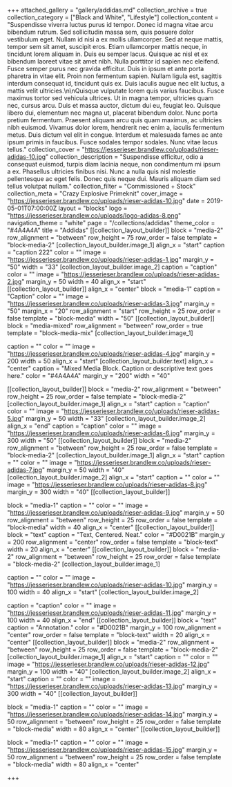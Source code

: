 +++
attached_gallery = "gallery/addidas.md"
collection_archive = true
collection_category = ["Black and White", "Lifestyle"]
collection_content = "Suspendisse viverra luctus purus id tempor. Donec id magna vitae arcu bibendum rutrum. Sed sollicitudin massa sem, quis posuere dolor vestibulum eget. Nullam id nisi a ex mollis ullamcorper. Sed at neque mattis, tempor sem sit amet, suscipit eros. Etiam ullamcorper mattis neque, in tincidunt lorem aliquam in. Duis eu semper lacus. Quisque ac nisl et ex bibendum laoreet vitae sit amet nibh. Nulla porttitor id sapien nec eleifend. Fusce semper purus nec gravida efficitur. Duis in ipsum et ante porta pharetra in vitae elit. Proin non fermentum sapien. Nullam ligula est, sagittis interdum consequat id, tincidunt quis ex. Duis iaculis augue nec elit luctus, a mattis velit ultricies.\n\nQuisque vulputate lorem quis varius faucibus. Fusce maximus tortor sed vehicula ultrices. Ut in magna tempor, ultricies quam nec, cursus arcu. Duis et massa auctor, dictum dui eu, feugiat leo. Quisque libero dui, elementum nec magna ut, placerat bibendum dolor. Nunc porta pretium fermentum. Praesent aliquam arcu quis quam maximus, ac ultricies nibh euismod. Vivamus dolor lorem, hendrerit nec enim a, iaculis fermentum metus. Duis dictum vel elit in congue. Interdum et malesuada fames ac ante ipsum primis in faucibus. Fusce sodales tempor sodales. Nunc vitae lacus tellus."
collection_cover = "https://jesserieser.brandlew.co/uploads/rieser-adidas-10.jpg"
collection_description = "Suspendisse efficitur, odio a consequat euismod, turpis diam lacinia neque, non condimentum mi ipsum a ex. Phasellus ultricies finibus nisi. Nunc a nulla quis nisl molestie pellentesque ac eget felis. Donec quis neque dui. Mauris aliquam diam sed tellus volutpat nullam."
collection_filter = "Commissioned + Stock"
collection_meta = "Crazy Explosive Primeknit"
cover_image = "https://jesserieser.brandlew.co/uploads/rieser-adidas-10.jpg"
date = 2019-05-01T07:00:00Z
layout = "blocks"
logo = "https://jesserieser.brandlew.co/uploads/logo-adidas-8.png"
navigation_theme = "white"
page = "/collections/addidas"
theme_color = "#4A4A4A"
title = "Addidas"
[[collection_layout_builder]]
block = "media-2"
row_alignment = "between"
row_height = 75
row_order = false
template = "block-media-2"
[collection_layout_builder.image_1]
align_x = "start"
caption = "caption 222"
color = ""
image = "https://jesserieser.brandlew.co/uploads/rieser-adidas-1.jpg"
margin_y = "50"
width = "33"
[collection_layout_builder.image_2]
caption = "caption"
color = ""
image = "https://jesserieser.brandlew.co/uploads/rieser-adidas-2.jpg"
margin_y = 50
width = 40
align_x = "start"
[[collection_layout_builder]]
align_x = "center"
block = "media-1"
caption = "Caption"
color = ""
image = "https://jesserieser.brandlew.co/uploads/rieser-adidas-3.jpg"
margin_y = "50"
margin_x = "20"
row_alignment = "start"
row_height = 25
row_order = false
template = "block-media"
width = "50"
[[collection_layout_builder]]
block = "media-mixed"
row_alignment = "between"
row_order = true
template = "block-media-mix"
[collection_layout_builder.image_1]

caption = ""
color = ""
image = "https://jesserieser.brandlew.co/uploads/rieser-adidas-4.jpg"
margin_y = 200
width = 50
align_x = "start"
[collection_layout_builder.text]
align_x = "center"
caption = "Mixed Media Block. Caption or descriptive text goes here."
color = "#4A4A4A"
margin_y = "200"
width = "40"

[[collection_layout_builder]]
block = "media-2"
row_alignment = "between"
row_height = 25
row_order = false
template = "block-media-2"
[collection_layout_builder.image_1]
align_x = "start"
caption = "caption"
color = ""
image = "https://jesserieser.brandlew.co/uploads/rieser-adidas-5.jpg"
margin_y = 50
width = "33"
[collection_layout_builder.image_2]
align_x = "end"
caption = "caption"
color = ""
image = "https://jesserieser.brandlew.co/uploads/rieser-adidas-6.jpg"
margin_y = 300
width = "50"
[[collection_layout_builder]]
block = "media-2"
row_alignment = "between"
row_height = 25
row_order = false
template = "block-media-2"
[collection_layout_builder.image_1]
align_x = "start"
caption = ""
color = ""
image = "https://jesserieser.brandlew.co/uploads/rieser-adidas-7.jpg"
margin_y = 50
width = "40"
[collection_layout_builder.image_2]
align_x = "start"
caption = ""
color = ""
image = "https://jesserieser.brandlew.co/uploads/rieser-adidas-8.jpg"
margin_y = 300
width = "40"
[[collection_layout_builder]]

block = "media-1"
caption = ""
color = ""
image = "https://jesserieser.brandlew.co/uploads/rieser-adidas-9.jpg"
margin_y = 50
row_alignment = "between"
row_height = 25
row_order = false
template = "block-media"
width = 40
align_x = "center"
[[collection_layout_builder]]
block = "text"
caption = "Text, Centered. Neat."
color = "#D0021B"
margin_y = 200
row_alignment = "center"
row_order = false
template = "block-text"
width = 20
align_x = "center"
[[collection_layout_builder]]
block = "media-2"
row_alignment = "between"
row_height = 25
row_order = false
template = "block-media-2"
[collection_layout_builder.image_1]

caption = ""
color = ""
image = "https://jesserieser.brandlew.co/uploads/rieser-adidas-10.jpg"
margin_y = 100
width = 40
align_x = "start"
[collection_layout_builder.image_2]

caption = "caption"
color = ""
image = "https://jesserieser.brandlew.co/uploads/rieser-adidas-11.jpg"
margin_y = 100
width = 40
align_x = "end"
[[collection_layout_builder]]
block = "text"
caption = "Annotation."
color = "#D0021B"
margin_y = 100
row_alignment = "center"
row_order = false
template = "block-text"
width = 20
align_x = "center"
[[collection_layout_builder]]
block = "media-2"
row_alignment = "between"
row_height = 25
row_order = false
template = "block-media-2"
[collection_layout_builder.image_1]
align_x = "start"
caption = ""
color = ""
image = "https://jesserieser.brandlew.co/uploads/rieser-adidas-12.jpg"
margin_y = 100
width = "40"
[collection_layout_builder.image_2]
align_x = "start"
caption = ""
color = ""
image = "https://jesserieser.brandlew.co/uploads/rieser-adidas-13.jpg"
margin_y = 300
width = "40"
[[collection_layout_builder]]

block = "media-1"
caption = ""
color = ""
image = "https://jesserieser.brandlew.co/uploads/rieser-adidas-14.jpg"
margin_y = 50
row_alignment = "between"
row_height = 25
row_order = false
template = "block-media"
width = 80
align_x = "center"
[[collection_layout_builder]]

block = "media-1"
caption = ""
color = ""
image = "https://jesserieser.brandlew.co/uploads/rieser-adidas-15.jpg"
margin_y = 50
row_alignment = "between"
row_height = 25
row_order = false
template = "block-media"
width = 80
align_x = "center"

+++

